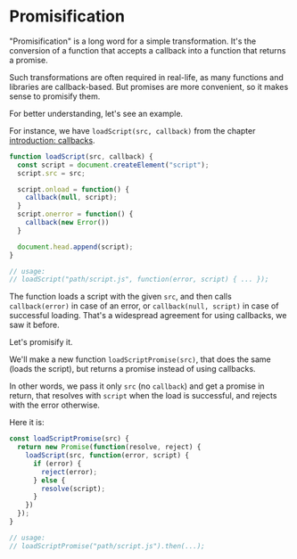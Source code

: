 # Promisification

"Promisification" is a long word for a simple transformation. It's the conversion of a function that accepts a callback into a function that returns a promise.

Such transformations are often required in real-life, as many functions and libraries are callback-based. But promises are more convenient, so it makes sense to promisify them.

For better understanding, let's see an example.

For instance, we have `loadScript(src, callback)` from the chapter [introduction: callbacks](https://javascript.info/callbacks).

```javascript
function loadScript(src, callback) {
  const script = document.createElement("script");
  script.src = src;

  script.onload = function() {
    callback(null, script);
  }
  script.onerror = function() {
    callback(new Error())
  }

  document.head.append(script);
}

// usage:
// loadScript("path/script.js", function(error, script) { ... });
```

The function loads a script with the given `src`, and then calls `callback(error)` in case of an error, or `callback(null, script)` in case of successful loading. That's a widespread agreement for using callbacks, we saw it before.

Let's promisify it.

We'll make a new function `loadScriptPromise(src)`, that does the same (loads the script), but returns a promise instead of using callbacks.

In other words, we pass it only `src` (no `callback`) and get a promise in return, that resolves with `script` when the load is successful, and rejects with the error otherwise.

Here it is:

```javascript
const loadScriptPromise(src) {
  return new Promise(function(resolve, reject) {
    loadScript(src, function(error, script) {
      if (error) {
        reject(error);
      } else {
        resolve(script);
      }
    })
  });
}

// usage:
// loadScriptPromise("path/script.js").then(...);
```